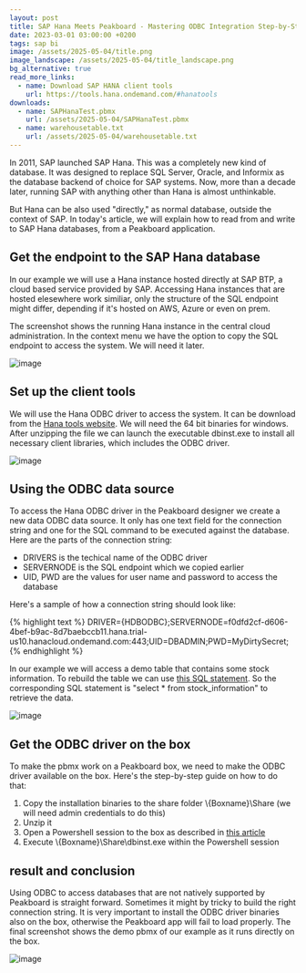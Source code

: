```yaml
---
layout: post
title: SAP Hana Meets Peakboard - Mastering ODBC Integration Step-by-Step
date: 2023-03-01 03:00:00 +0200
tags: sap bi
image: /assets/2025-05-04/title.png
image_landscape: /assets/2025-05-04/title_landscape.png
bg_alternative: true
read_more_links:
  - name: Download SAP HANA client tools
    url: https://tools.hana.ondemand.com/#hanatools
downloads:
  - name: SAPHanaTest.pbmx
    url: /assets/2025-05-04/SAPHanaTest.pbmx
  - name: warehousetable.txt
    url: /assets/2025-05-04/warehousetable.txt
---
```

In 2011, SAP launched SAP Hana. This was a completely new kind of database. It was designed to replace SQL Server, Oracle, and Informix as the database backend of choice for SAP systems. Now, more than a decade later, running SAP with anything other than Hana is almost unthinkable.

But Hana can be also used "directly," as normal database, outside the context of SAP. In today's article, we will explain how to read from and write to SAP Hana databases, from a Peakboard application.

## Get the endpoint to the SAP Hana database

In our example we will use a Hana instance hosted directly at SAP BTP, a cloud based service provided by SAP. Accessing Hana instances that are hosted elesewhere work similiar, only the structure of the SQL endpoint might differ, depending if it's hosted on AWS, Azure or even on prem.

The screenshot shows the running Hana instance in the central cloud administration. In the context menu we have the option to copy the SQL endpoint to access the system. We will need it later. 

![image](/assets/2025-05-04/010.png)

## Set up the client tools

We will use the Hana ODBC driver to access the system. It can be download from the [Hana tools website](https://tools.hana.ondemand.com/#hanatools). We will need the 64 bit binaries for windows. After unzipping the file we can launch the executable dbinst.exe to install all necessary client libraries, which includes the ODBC driver.

![image](/assets/2025-05-04/010.png)

## Using the ODBC data source

To access the Hana ODBC driver in the Peakboard designer we create a new data ODBC data source. It only has one text field for the connection string and one for the SQL command to be executed against the database.
Here are the parts of the connection string:

- DRIVERS is the techical name of the ODBC driver
- SERVERNODE is the SQL endpoint which we copied earlier
- UID, PWD are the values for user name and password to access the database

Here's a sample of how a connection string should look like:

{% highlight text %}
DRIVER={HDBODBC};SERVERNODE=f0dfd2cf-d606-4bef-b9ac-8d7baebccb11.hana.trial-us10.hanacloud.ondemand.com:443;UID=DBADMIN;PWD=MyDirtySecret;
{% endhighlight %}

In our example we will access a demo table that contains some stock information. To rebuild the table we can use [this SQL statement](/assets/2025-05-04/warehousetable.txt). So the corresponding SQL statement is "select * from stock_information" to retrieve the data.

![image](/assets/2025-05-04/030.png)

## Get the ODBC driver on the box

To make the pbmx work on a Peakboard box, we need to make the ODBC driver available on the box. Here's the step-by-step guide on how to do that:

1. Copy the installation binaries to the share folder \\{Boxname}\Share (we will need admin credentials to do this)
2. Unzip it
3. Open a Powershell session to the box as described in [this article](/PowerShell-and-Remote-Desktop-How-to-really-dismantle-a-Peakboard-box.html)
4. Execute \\{Boxname}\Share\dbinst.exe within the Powershell session

## result and conclusion

Using ODBC to access databases that are not natively supported by Peakboard is straight forward. Sometimes it might by tricky to build the right connection string. It is very important to install the ODBC driver binaries also on the box, otherwise the Peakboard app will fail to load properly.
The final screenshot shows the demo pbmx of our example as it runs directly on the box.

![image](/assets/2025-05-04/040.png)